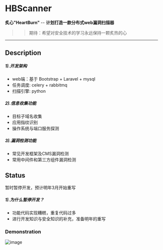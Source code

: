 # HBScanner

**炙心"HeartBurn"** -- **计划打造一款分布式web漏洞扫描器**

>> 期待：希望对安全技术的学习永远保持一颗炙热的心

---

## Description

##### 1).开发架构

- web端：基于 Bootstrap + Laravel + mysql
- 任务调度: celery + rabbitmq
- 扫描引擎: python

##### 2).信息收集功能
- 目标子域名收集
- 应用指纹识别
- 操作系统与端口服务探测

##### 3).漏洞检测功能
- 常见开发框架及CMS漏洞检测
- 常用中间件和第三方组件漏洞检测


## Status
 暂时暂停开发，预计明年3月开始重写

##### 1).为什么暂停开发？
- 功能代码实现糟糕，重复代码过多
- 进行开发知识与安全知识的补充，准备明年的重写

### Demonstration

![image](https://github.com/Hunter-0x07/HBScanner/blob/master/HBScanner.gif?raw=true)
